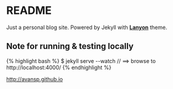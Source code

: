 # README

Just a personal blog site. Powered by Jekyll with  **[Lanyon](https://github.com/poole/lanyon)** theme.

## Note for running & testing locally

{% highlight bash %}
$ jekyll serve --watch
// ==> browse to http://localhost:4000/
{% endhighlight %}

http://avansp.github.io
